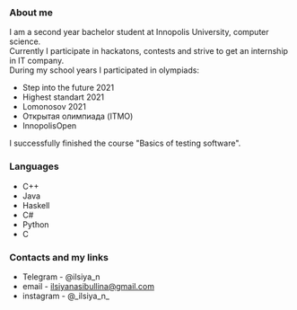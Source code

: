 ### About me
I am a second year bachelor student at Innopolis University, computer science.  
Currently I participate in hackatons, contests and strive to get an internship in IT company.  
During my school years I participated in olympiads:
* Step into the future 2021
* Highest standart 2021
* Lomonosov 2021
* Открытая олимпиада (ITMO)
* InnopolisOpen  
  
I successfully finished the course "Basics of testing software".


### Languages
* C++
* Java
* Haskell
* C#
* Python
* C

### Contacts and my links
* Telegram - @ilsiya_n  
* email - ilsiyanasibullina@gmail.com  
* instagram - @\_ilsiya_n_  
